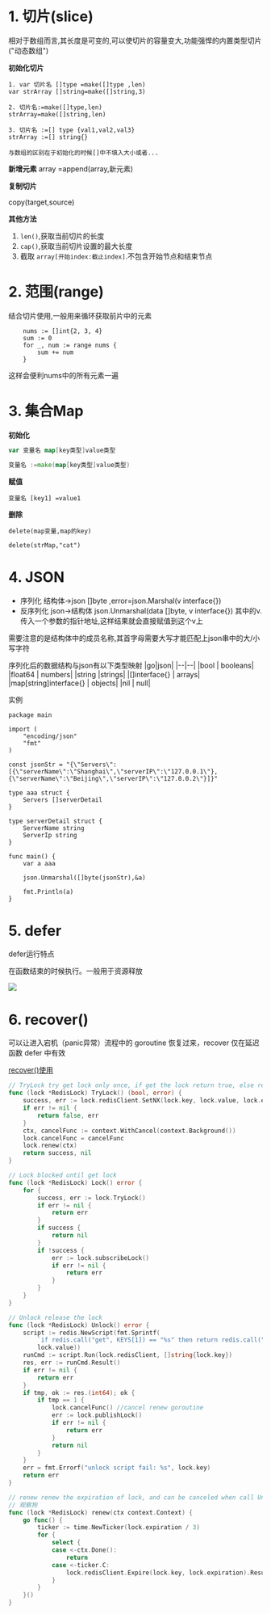 # 1. 切片(slice)

相对于数组而言,其长度是可变的,可以使切片的容量变大,功能强悍的内置类型切片("动态数组")

**初始化切片**

```
1. var 切片名 []type =make([]type ,len)
var strArray []string=make([]string,3)

2. 切片名:=make([]type,len)
strArray=make([]string,len)

3. 切片名 :=[] type {val1,val2,val3}
strArray :=[] string{}

与数组的区别在于初始化的时候[]中不填入大小或者...
```

**新增元素**
array =append(array,新元素)

**复制切片**

copy(target,source)


**其他方法**

1. `len()`,获取当前切片的长度
2. `cap()`,获取当前切片设置的最大长度
3. 截取 `array[开始index:截止index]`.不包含开始节点和结束节点

# 2. 范围(range)

结合切片使用,一般用来循环获取前片中的元素

```
    nums := []int{2, 3, 4}
    sum := 0
    for _, num := range nums {
        sum += num
    }
```
这样会便利nums中的所有元素一遍


# 3. 集合Map

**初始化**
```go
var 变量名 map[key类型]value类型

变量名 :=make(map[key类型]value类型)
```

**赋值**

`变量名 [key1] =value1`

**删除**

`delete(map变量,map的key)`

```
delete(strMap,"cat")
```


# 4. JSON
+ 序列化
  结构体->json
  []byte ,error=json.Marshal(v interface{})
+ 反序列化
  json->结构体
  json.Unmarshal(data []byte, v interface{})
  其中的v.传入一个参数的指针地址,这样结果就会直接赋值到这个v上

需要注意的是结构体中的成员名称,其首字母需要大写才能匹配上json串中的大/小写字符

序列化后的数据结构与json有以下类型映射
|go|json|
|--|--|
|bool   |  booleans|
|float64 | numbers|
|string  |strings|
|[]interface{} | arrays|
|map[string]interface{}  | objects|
|nil  |  null|

实例
```
package main

import (
	"encoding/json"
	"fmt"
)

const jsonStr = "{\"Servers\":[{\"serverName\":\"Shanghai\",\"serverIP\":\"127.0.0.1\"},{\"serverName\":\"Beijing\",\"serverIP\":\"127.0.0.2\"}]}"

type aaa struct {
	Servers []serverDetail
}

type serverDetail struct {
	ServerName string
	ServerIp string
}

func main() {
	var a aaa

	json.Unmarshal([]byte(jsonStr),&a)

	fmt.Println(a)
}
```

# 5. defer

defer运行特点

在函数结束的时候执行。一般用于资源释放

![](https://coderymy-image.oss-cn-beijing.aliyuncs.com/picgo/20230131155707.png)

# 6. recover()

可以让进入宕机（panic异常）流程中的 goroutine 恢复过来，recover 仅在延迟函数 defer 中有效

[recover()使用](https://blog.csdn.net/xlh1121079556/article/details/117984222)





```go
// TryLock try get lock only once, if get the lock return true, else return false
func (lock *RedisLock) TryLock() (bool, error) {
	success, err := lock.redisClient.SetNX(lock.key, lock.value, lock.expiration).Result()
	if err != nil {
		return false, err
	}
	ctx, cancelFunc := context.WithCancel(context.Background())
	lock.cancelFunc = cancelFunc
	lock.renew(ctx)
	return success, nil
}

// Lock blocked until get lock
func (lock *RedisLock) Lock() error {
	for {
		success, err := lock.TryLock()
		if err != nil {
			return err
		}
		if success {
			return nil
		}
		if !success {
			err := lock.subscribeLock()
			if err != nil {
				return err
			}
		}
	}
}

// Unlock release the lock
func (lock *RedisLock) Unlock() error {
	script := redis.NewScript(fmt.Sprintf(
		`if redis.call("get", KEYS[1]) == "%s" then return redis.call("del", KEYS[1]) else return 0 end`,
		lock.value))
	runCmd := script.Run(lock.redisClient, []string{lock.key})
	res, err := runCmd.Result()
	if err != nil {
		return err
	}
	if tmp, ok := res.(int64); ok {
		if tmp == 1 {
			lock.cancelFunc() //cancel renew goroutine
			err := lock.publishLock()
			if err != nil {
				return err
			}
			return nil
		}
	}
	err = fmt.Errorf("unlock script fail: %s", lock.key)
	return err
}

// renew renew the expiration of lock, and can be canceled when call Unlock
// 观察狗
func (lock *RedisLock) renew(ctx context.Context) {
	go func() {
		ticker := time.NewTicker(lock.expiration / 3)
		for {
			select {
			case <-ctx.Done():
				return
			case <-ticker.C:
				lock.redisClient.Expire(lock.key, lock.expiration).Result()
			}
		}
	}()
}

```

